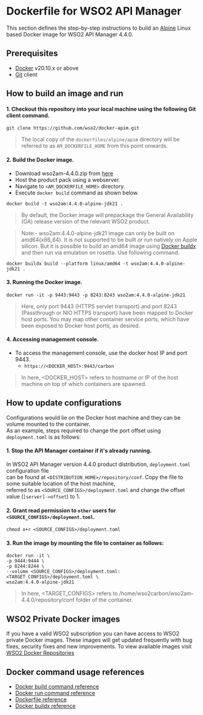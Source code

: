 # Dockerfile for WSO2 API Manager #

This section defines the step-by-step instructions to build an [Alpine](https://hub.docker.com/_/alpine/) Linux based Docker image for WSO2 API Manager 4.4.0.

## Prerequisites

* [Docker](https://www.docker.com/get-docker) v20.10.x or above
* [Git](https://git-scm.com/book/en/v2/Getting-Started-Installing-Git) client

## How to build an image and run

#### 1. Checkout this repository into your local machine using the following Git client command.

```
git clone https://github.com/wso2/docker-apim.git
```

> The local copy of the `dockerfiles/alpine/apim` directory will be referred to as `AM_DOCKERFILE_HOME` from this point onwards.

#### 2. Build the Docker image.

- Download wso2am-4.4.0.zip from [here](https://wso2.com/api-management/install/)
- Host the product pack using a webserver.
- Navigate to `<AM_DOCKERFILE_HOME>` directory. <br>
- Execute `docker build` command as shown below.

```
docker build -t wso2am:4.4.0-alpine-jdk21 .
```

> By default, the Docker image will prepackage the General Availability (GA) release version of the relevant WSO2 product.

> Note:- wso2am:4.4.0-alpine-jdk21 image can only be built on amd64(x86_64). It is not supported to be built or run natively on Apple silicon. But it is possible to build an amd64 image using [Docker buildx](https://docs.docker.com/desktop/multi-arch/) and then run via emulation on rosetta. Use following command.

```
docker buildx build --platform linux/amd64 -t wso2am:4.4.0-alpine-jdk21 .
```

#### 3. Running the Docker image.

```
docker run -it -p 9443:9443 -p 8243:8243 wso2am:4.4.0-alpine-jdk21
```

> Here, only port 9443 (HTTPS servlet transport) and port 8243 (Passthrough or NIO HTTPS transport) have been mapped to Docker host ports.
You may map other container service ports, which have been exposed to Docker host ports, as desired.

#### 4. Accessing management console.

- To access the management console, use the docker host IP and port 9443.
    + `https://<DOCKER_HOST>:9443/carbon`
    
> In here, <DOCKER_HOST> refers to hostname or IP of the host machine on top of which containers are spawned.

## How to update configurations

Configurations would lie on the Docker host machine and they can be volume mounted to the container. <br>
As an example, steps required to change the port offset using `deployment.toml` is as follows:

#### 1. Stop the API Manager container if it's already running.

In WSO2 API Manager version 4.4.0 product distribution, `deployment.toml` configuration file <br>
can be found at `<DISTRIBUTION_HOME>/repository/conf`. Copy the file to some suitable location of the host machine, <br>
referred to as `<SOURCE_CONFIGS>/deployment.toml` and change the offset value (`[server]->offset`) to 1.

#### 2. Grant read permission to `other` users for `<SOURCE_CONFIGS>/deployment.toml`.

```
chmod o+r <SOURCE_CONFIGS>/deployment.toml
```

#### 3. Run the image by mounting the file to container as follows:

```
docker run -it \
-p 9444:9444 \
-p 8244:8244 \
--volume <SOURCE_CONFIGS>/deployment.toml:<TARGET_CONFIGS>/deployment.toml \
wso2am:4.4.0-alpine-jdk21
```

> In here, <TARGET_CONFIGS> refers to /home/wso2carbon/wso2am-4.4.0/repository/conf folder of the container.

## WSO2 Private Docker images

If you have a valid WSO2 subscription you can have access to WSO2 private Docker images. These images will get updated frequently with bug fixes, security fixes and new improvements. To view available images visit [WSO2 Docker Repositories](https://docker.wso2.com/)

## Docker command usage references

* [Docker build command reference](https://docs.docker.com/engine/reference/commandline/build/)
* [Docker run command reference](https://docs.docker.com/engine/reference/run/)
* [Dockerfile reference](https://docs.docker.com/engine/reference/builder/)
* [Docker buildx reference](https://docs.docker.com/buildx/working-with-buildx/)
